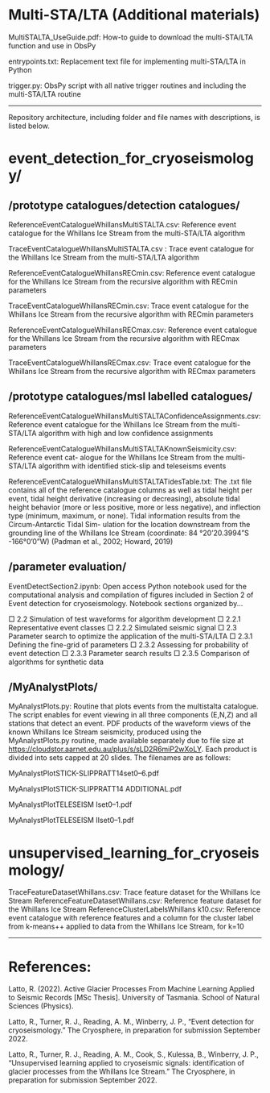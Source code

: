 # Multi-STA/LTA (Additional materials)

MultiSTALTA_UseGuide.pdf: How-to guide to download the multi-STA/LTA function and use in ObsPy

entrypoints.txt: Replacement text file for implementing multi-STA/LTA in Python

trigger.py: ObsPy script with all native trigger routines and including the multi-STA/LTA routine

<hr />

Repository architecture, including folder and file names with descriptions, is listed below.

# event_detection_for_cryoseismology/

## /prototype catalogues/detection catalogues/

ReferenceEventCatalogueWhillansMultiSTALTA.csv: Reference event catalogue for the Whillans
Ice Stream from the multi-STA/LTA algorithm

TraceEventCatalogueWhillansMultiSTALTA.csv : Trace event catalogue for the Whillans Ice
Stream from the multi-STA/LTA algorithm

ReferenceEventCatalogueWhillansRECmin.csv: Reference event catalogue for the Whillans Ice
Stream from the recursive algorithm with RECmin parameters

TraceEventCatalogueWhillansRECmin.csv: Trace event catalogue for the Whillans Ice Stream
from the recursive algorithm with RECmin parameters

ReferenceEventCatalogueWhillansRECmax.csv: Reference event catalogue for the Whillans Ice
Stream from the recursive algorithm with RECmax parameters

TraceEventCatalogueWhillansRECmax.csv: Trace event catalogue for the Whillans Ice Stream
from the recursive algorithm with RECmax parameters

## /prototype catalogues/msl labelled catalogues/

ReferenceEventCatalogueWhillansMultiSTALTAConfidenceAssignments.csv: Reference event
catalogue for the Whillans Ice Stream from the multi-STA/LTA algorithm with high and low confidence
assignments

ReferenceEventCatalogueWhillansMultiSTALTAKnownSeismicity.csv: Reference event cat-
alogue for the Whillans Ice Stream from the multi-STA/LTA algorithm with identified stick-slip and
teleseisms events

ReferenceEventCatalogueWhillansMultiSTALTATidesTable.txt: The .txt file contains all of the reference catalogue columns as well as tidal height per event, tidal height derivative (increasing or decreasing), absolute tidal height behavior (more or less positive, more or less negative), and inflection
type (minimum, maximum, or none). Tidal information results from the Circum-Antarctic Tidal Sim-
ulation for the location downstream from the grounding line of the Whillans Ice Stream (coordinate:
84 °20’20.3994”S -166°0’0”W) (Padman et al., 2002; Howard, 2019)

## /parameter evaluation/

EventDetectSection2.ipynb: Open access Python notebook used for the computational analysis and
compilation of figures included in Section 2 of Event detection for cryoseismology. Notebook sections organized by...


□ 2.2 Simulation of test waveforms for algorithm development
□ 2.2.1 Representative event classes
□ 2.2.2 Simulated seismic signal
□ 2.3 Parameter search to optimize the application of the multi-STA/LTA
□ 2.3.1 Defining the fine-grid of parameters
□ 2.3.2 Assessing for probability of event detection
□ 2.3.3 Parameter search results
□ 2.3.5 Comparison of algorithms for synthetic data


## /MyAnalystPlots/

MyAnalystPlots.py: Routine that plots events from the multistalta catalogue. The script enables
for event viewing in all three components (E,N,Z) and all stations that detect an event.
PDF products of the waveform views of the known Whillans Ice Stream seismicity, produced using the
MyAnalystPlots.py routine, made available separately due to file size at
https://cloudstor.aarnet.edu.au/plus/s/sLD2R6miP2wXoLY. Each product is divided into sets capped at
20 slides. The filenames are as follows:

MyAnalystPlotSTICK-SLIPPRATT14set0–6.pdf

MyAnalystPlotSTICK-SLIPPRATT14 ADDITIONAL.pdf

MyAnalystPlotTELESEISM Iset0–1.pdf

MyAnalystPlotTELESEISM IIset0–1.pdf

# unsupervised_learning_for_cryoseismology/

TraceFeatureDatasetWhillans.csv: Trace feature dataset for the Whillans Ice Stream
ReferenceFeatureDatasetWhillans.csv: Reference feature dataset for the Whillans Ice Stream
ReferenceClusterLabelsWhillans k10.csv: Reference event catalogue with reference features and a
column for the cluster label from k-means++ applied to data from the Whillans Ice Stream, for k=10

<hr />

# References:
Latto, R. (2022). Active Glacier Processes From Machine Learning Applied to Seismic Records [MSc Thesis]. University of Tasmania. School of Natural Sciences (Physics).

Latto, R., Turner, R. J., Reading, A. M., Winberry, J. P., “Event detection for cryoseismology.” The Cryosphere, in preparation for submission September 2022.

Latto, R., Turner, R. J., Reading, A. M., Cook, S., Kulessa, B., Winberry, J. P., “Unsupervised learning applied to cryoseismic signals: identification of glacier processes from the Whillans Ice Stream.” The Cryosphere, in preparation for submission September 2022.
